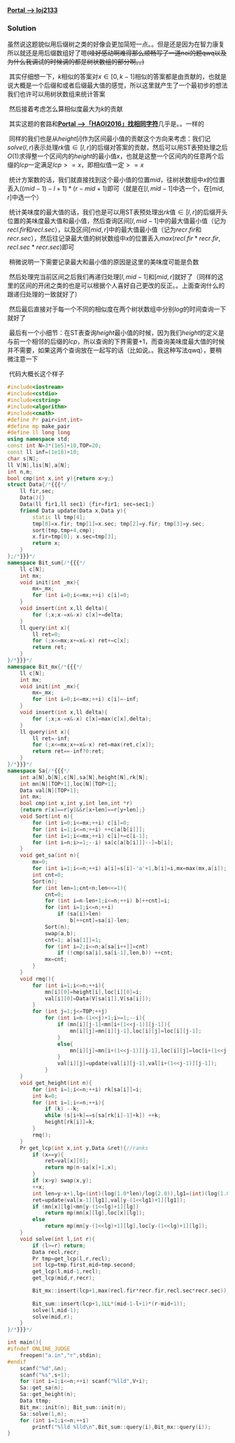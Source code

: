 [**Portal --> loj2133**](https://loj.ac/problem/2133)

### Solution

​	虽然说这题貌似用后缀树之类的好像会更加简短一点。。但是还是因为在智力康复所以就还是用后缀数组好了嗯~~(哇好感动啊难得那么顺畅写了一道noi的题qwq以及为什么我调试的时候调的都是树状数组的部分啊。。)~~

​	其实仔细想一下，$k$相似的答案对$x\in [0,k-1]$相似的答案都是由贡献的，也就是说大概是一个后缀和或者后缀最大值的感觉，所以这里就产生了一个最初步的想法我们也许可以用树状数组来统计答案

​	然后接着考虑怎么算相似度最大为$k$的贡献

​	其实这题的套路和[**Portal -->「HAOI2016」找相同字符**](https://www.cnblogs.com/yoyoball/p/9368564.html)几乎是。。一样的

​	同样的我们也是从$height[i]​$作为区间最小值的贡献这个方向来考虑：我们记$solve(l,r)​$表示处理$rk​$值$\in [l,r]​$的后缀对答案的贡献，然后可以用ST表预处理之后$O(1)​$求得整一个区间内的$height​$的最小值$x​$，也就是这整一个区间内的任意两个后缀的$lcp​$一定满足$lcp>=x​$，即相似值一定$>=x​$

​	统计方案数的话，我们就直接找到这个最小值的位置$mid$，往树状数组中$x$的位置丢入$((mid-1)-l+1)*(r-mid+1)$即可（就是在$[l,mid-1]$中选一个，在$[mid,r]$中选一个）

​	统计美味度的最大值的话，我们也是可以用ST表预处理出$rk$值$\in [l,r]$的后缀开头位置的美味度最大值和最小值，然后查询区间$[l,mid-1]$中的最大值最小值（记为$recl.fir$和$recl.sec$），以及区间$[mid,r]$中的最大值最小值（记为$recr.fir$和$recr.sec$），然后往记录最大值的树状数组中$x$的位置丢入$max(recl.fir*recr.fir,recl.sec*recr.sec)$即可

​	稍微说明一下需要记录最大和最小值的原因是这里的美味度可能是负数

​	然后处理完当前区间之后我们再递归处理$[l,mid-1]$和$[mid,r]$就好了（同样的这里的区间的开闭之类的也是可以根据个人喜好自己更改的反正。。上面查询什么的跟递归处理的一致就好了）

​	然后最后直接对于每一个不同的相似度在两个树状数组中分别$log$的时间查询一下就好了

​	最后有一个小细节：在ST表查询$height$最小值的时候，因为我们$height$的定义是与前一个相邻的后缀的$lcp$，所以查询的下界需要$+1$，而查询美味度最大值的时候并不需要，如果这两个查询放在一起写的话（比如说。。我这种写法qwq），要稍微注意一下



​	代码大概长这个样子

```C++
#include<iostream>
#include<cstdio>
#include<cstring>
#include<algorithm>
#include<cmath>
#define Pr pair<int,int>
#define mp make_pair
#define ll long long
using namespace std;
const int N=3*(1e5)+10,TOP=20;
const ll inf=(1e18)+10;
char s[N];
ll V[N],lis[N],a[N];
int n,m;
bool cmp(int x,int y){return x>y;}
struct Data{/*{{{*/
	ll fir,sec;
	Data(){}
	Data(ll fir1,ll sec1) {fir=fir1; sec=sec1;}
	friend Data update(Data x,Data y){
		static ll tmp[4];
		tmp[0]=x.fir; tmp[1]=x.sec; tmp[2]=y.fir; tmp[3]=y.sec;
		sort(tmp,tmp+4,cmp);
		x.fir=tmp[0]; x.sec=tmp[3];
		return x;
	}
};/*}}}*/
namespace Bit_sum{/*{{{*/
	ll c[N];
	int mx;
	void init(int _mx){
		mx=_mx;
		for (int i=0;i<=mx;++i) c[i]=0;
	}
	void insert(int x,ll delta){
		for (;x;x-=x&-x) c[x]+=delta;
	}
	ll query(int x){
		ll ret=0;
		for (;x<=mx;x+=x&-x) ret+=c[x];
		return ret;
	}
}/*}}}*/
namespace Bit_mx{/*{{{*/
	ll c[N];
	int mx;
	void init(int _mx){
		mx=_mx;
		for (int i=0;i<=mx;++i) c[i]=-inf;
	}
	void insert(int x,ll delta){
		for (;x;x-=x&-x) c[x]=max(c[x],delta);
	}
	ll query(int x){
		ll ret=-inf;
		for (;x<=mx;x+=x&-x) ret=max(ret,c[x]);
		return ret==-inf?0:ret;
	}
}/*}}}*/
namespace Sa{/*{{{*/
	int a[N],b[N],c[N],sa[N],height[N],rk[N];
	int mn[N][TOP+1],loc[N][TOP+1];
	Data val[N][TOP+1];
	int mx;
	bool cmp(int x,int y,int len,int *r)
	{return r[x]==r[y]&&r[x+len]==r[y+len];}
	void Sort(int n){
		for (int i=0;i<=mx;++i) c[i]=0;
		for (int i=1;i<=n;++i) ++c[a[b[i]]];
		for (int i=1;i<=mx;++i) c[i]+=c[i-1];
		for (int i=n;i>=1;--i) sa[c[a[b[i]]]--]=b[i];
	}
	void get_sa(int n){
		mx=0;
		for (int i=1;i<=n;++i) a[i]=s[i]-'a'+1,b[i]=i,mx=max(mx,a[i]);
		int cnt=0;
		Sort(n);
		for (int len=1;cnt<n;len<<=1){
			cnt=0;
			for (int i=n-len+1;i<=n;++i) b[++cnt]=i;
			for (int i=1;i<=n;++i)
				if (sa[i]>len)
					b[++cnt]=sa[i]-len;
			Sort(n);
			swap(a,b);
			cnt=1; a[sa[1]]=1;
			for (int i=2;i<=n;a[sa[i++]]=cnt)
				if (!cmp(sa[i],sa[i-1],len,b)) ++cnt;
			mx=cnt;
		}
	}
	void rmq(){
		for (int i=1;i<=n;++i){
			mn[i][0]=height[i],loc[i][0]=i;
			val[i][0]=Data(V[sa[i]],V[sa[i]]);
		}
		for (int j=1;j<=TOP;++j)
			for (int i=n-(1<<j)+1;i>=1;--i){
				if (mn[i][j-1]<mn[i+(1<<j-1)][j-1]){
					mn[i][j]=mn[i][j-1],loc[i][j]=loc[i][j-1];
				}
				else{
					mn[i][j]=mn[i+(1<<j-1)][j-1],loc[i][j]=loc[i+(1<<j-1)][j-1];
				}
				val[i][j]=update(val[i][j-1],val[i+(1<<j-1)][j-1]);
			}
	}
	void get_height(int n){
		for (int i=1;i<=n;++i) rk[sa[i]]=i;
		int k=0;
		for (int i=1;i<=n;++i){
			if (k) --k;
			while (s[i+k]==s[sa[rk[i]-1]+k]) ++k;
			height[rk[i]]=k;
		}
		rmq();
	}
	Pr get_lcp(int x,int y,Data &ret){//ranks
		if (x==y){
			ret=val[x][0];
			return mp(n-sa[x]+1,x);
		}
		if (x>y) swap(x,y);
		++x;
		int len=y-x+1,lg=(int)(log(1.0*len)/log(2.0)),lg1=(int)(log(1.0*(len+1))/log(2.0));
		ret=update(val[x-1][lg1],val[y-(1<<lg1)+1][lg1]);
		if (mn[x][lg]<mn[y-(1<<lg)+1][lg])
			return mp(mn[x][lg],loc[x][lg]);
		else
			return mp(mn[y-(1<<lg)+1][lg],loc[y-(1<<lg)+1][lg]);
	}
	void solve(int l,int r){
		if (l>=r) return;
		Data recl,recr;
		Pr tmp=get_lcp(l,r,recl);
		int lcp=tmp.first,mid=tmp.second;
		get_lcp(l,mid-1,recl);
		get_lcp(mid,r,recr);

		Bit_mx::insert(lcp+1,max(recl.fir*recr.fir,recl.sec*recr.sec));
			
		Bit_sum::insert(lcp+1,1LL*(mid-1-l+1)*(r-mid+1));
		solve(l,mid-1);
		solve(mid,r);
	}
}/*}}}*/

int main(){
#ifndef ONLINE_JUDGE
	freopen("a.in","r",stdin);
#endif
	scanf("%d",&n);
	scanf("%s",s+1);
	for (int i=1;i<=n;++i) scanf("%lld",V+i);
	Sa::get_sa(n);
	Sa::get_height(n);
	Data ttmp;
	Bit_mx::init(n); Bit_sum::init(n);
	Sa::solve(1,n);
	for (int i=1;i<=n;++i)
		printf("%lld %lld\n",Bit_sum::query(i),Bit_mx::query(i));
}
```



